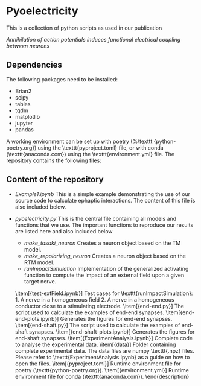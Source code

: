 # Pyoelectricity

This is a collection of python scripts as used in our publication

_Annihilation of action potentials induces functional electrical coupling between neurons_

## Dependencies
The following packages need to be installed:
* Brian2
* scipy
* tables
* tqdm
* matplotlib
* jupyter
* pandas

A working environment can be set up with poetry (%\texttt
{python-poetry.org}) using the \texttt{pyproject.toml} file, or with conda 
(\texttt{anaconda.com}) using the \texttt{environment.yml} file.
The repository contains the following files:

## Content of the repository
- _Example1.ipynb_ This is a simple example demonstrating the use of our source code to calculate ephaptic interactions. The content of this file is also included below.

- _pyoelectricity.py_ This is the central file containing all models and functions that we use. The important functions to reproduce our results are listed here and also included below
  - _make\_tasaki\_neuron_ Creates a neuron object based on the TM model.
  - _make\_repolarizing\_neuron_ Creates a neuron object based on the RTM model.
  - _runImpactSimulation_ Implementation of the generalized activating function to compute the impact of an external field upon a given target nerve. 

   \item[{test-extField.ipynb}] Test cases for \texttt{runImpactSimulation}: 1. A nerve in a homogeneous field 2. A nerve in a homogeneous conductor close to a stimulating electrode.
   \item[{end-end.py}] The script used to calculate the examples of end-end synapses.
   \item[{end-end-plots.ipynb}] Generates the figures for end-end synapses.
   \item[{end-shaft.py}] The script used to calculate the examples of end-shaft synapses.
   \item[{end-shaft-plots.ipynb}] Generates the figures for end-shaft synapses.
   \item[{ExperimentAnalysis.ipynb}] Complete code to analyse the experimental data.
   \item[{data}] Folder containing complete experimental data. The data files are numpy \texttt{.npz} files. Please refer to \texttt{ExperimentAnalysis.ipynb} as a guide on how to open the files.
   \item[{pyproject.toml}] Runtime environment file for poetry (\texttt{python-poetry.org}).
   \item[{environment.yml}] Runtime environment file for conda (\texttt{anaconda.com}).
\end{description}
